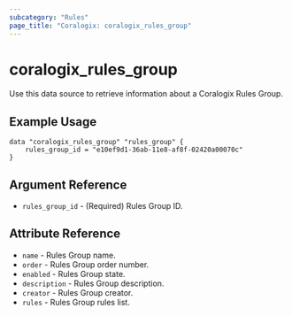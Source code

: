 ```yaml
---
subcategory: "Rules"
page_title: "Coralogix: coralogix_rules_group"
---
```


# coralogix_rules_group

Use this data source to retrieve information about a Coralogix Rules Group.

## Example Usage

```hcl
data "coralogix_rules_group" "rules_group" {
    rules_group_id = "e10ef9d1-36ab-11e8-af8f-02420a00070c"
}
```

## Argument Reference

* `rules_group_id` - (Required) Rules Group ID.

## Attribute Reference

* `name` - Rules Group name.
* `order` - Rules Group order number.
* `enabled` - Rules Group state.
* `description` - Rules Group description.
* `creator` - Rules Group creator.
* `rules` - Rules Group rules list. 
